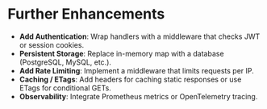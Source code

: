 # Further Enhancements

- **Add Authentication**: Wrap handlers with a middleware that checks JWT or session cookies.
- **Persistent Storage**: Replace in-memory map with a database (PostgreSQL, MySQL, etc.).
- **Add Rate Limiting**: Implement a middleware that limits requests per IP.
- **Caching / ETags**: Add headers for caching static responses or use ETags for conditional GETs.
- **Observability**: Integrate Prometheus metrics or OpenTelemetry tracing.
